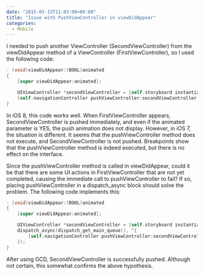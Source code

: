 ```yaml
---
date: "2015-03-13T11:03:00+00:00"
title: "Issue with PushViewController in viewDidAppear"
categories:
  - Mobile
---
```


I needed to push another ViewController (SecondViewController) from the viewDidAppear method of a ViewController (FirstViewController), so I used the following code:

```objective-c
- (void)viewDidAppear:(BOOL)animated 
{
    [super viewDidAppear:animated];

    UIViewController *secondViewController = [self.storyboard instantiateViewControllerWithIdentifier:@"secondViewController"];
    [self.navigationController pushViewController:secondViewController animated:YES];
}
```

In iOS 8, this code works well. When FirstViewController appears, SecondViewController is pushed immediately, and even if the animated parameter is YES, the push animation does not display. However, in iOS 7, the situation is different. It seems that the pushViewController method does not execute, and SecondViewController is not pushed. Breakpoints show that the pushViewController method is indeed executed, but there is no effect on the interface.

Since the pushViewController method is called in viewDidAppear, could it be that there are some UI actions in FirstViewController that are not yet completed, causing the immediate call to pushViewController to fail? If so, placing pushViewController in a dispatch_async block should solve the problem. The following code implements this:

```objective-c
- (void)viewDidAppear:(BOOL)animated 
{
    [super viewDidAppear:animated];

    UIViewController *secondViewController = [self.storyboard instantiateViewControllerWithIdentifier:@"secondViewController"];
    dispatch_async(dispatch_get_main_queue(), ^{
        [self.navigationController pushViewController:secondViewController animated:YES];
    });
}
```

After using GCD, SecondViewController is successfully pushed. Although not certain, this somewhat confirms the above hypothesis.